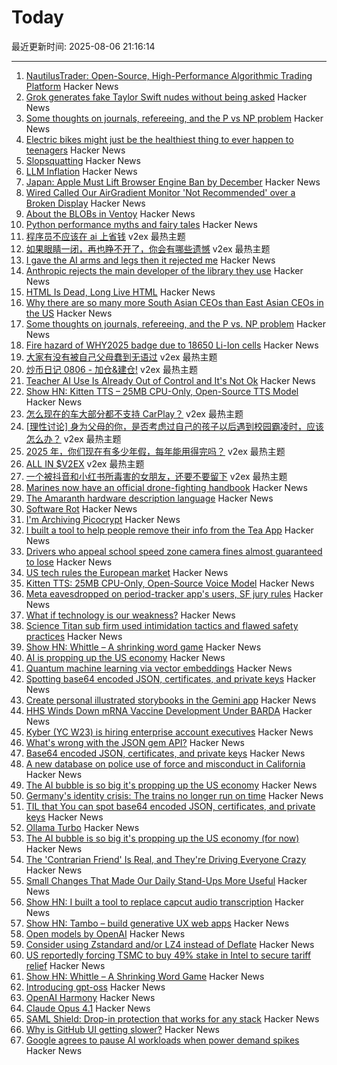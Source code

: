 # Today

最近更新时间: 2025-08-06 21:16:14

--- 
1. [NautilusTrader: Open-Source, High-Performance Algorithmic Trading Platform](https://nautilustrader.io/) Hacker News
2. [Grok generates fake Taylor Swift nudes without being asked](https://arstechnica.com/tech-policy/2025/08/grok-generates-fake-taylor-swift-nudes-without-being-asked/) Hacker News
3. [Some thoughts on journals, refereeing, and the P vs NP problem](https://blog.computationalcomplexity.org/2025/08/some-thoughts-on-journals-refereeing.html) Hacker News
4. [Electric bikes might just be the healthiest thing to ever happen to teenagers](https://electrek.co/2025/08/05/electric-bikes-might-just-be-the-healthiest-thing-to-ever-happen-to-teenagers/) Hacker News
5. [Slopsquatting](https://en.wikipedia.org/wiki/Slopsquatting) Hacker News
6. [LLM Inflation](https://tratt.net/laurie/blog/2025/llm_inflation.html) Hacker News
7. [Japan: Apple Must Lift Browser Engine Ban by December](https://open-web-advocacy.org/blog/japan-apple-must-lift-engine-ban-by-december/) Hacker News
8. [Wired Called Our AirGradient Monitor 'Not Recommended' over a Broken Display](https://www.airgradient.com/blog/wired-review-of-airgradient-one-not-recommended/) Hacker News
9. [About the BLOBs in Ventoy](https://github.com/ventoy/Ventoy/issues/3224) Hacker News
10. [Python performance myths and fairy tales](https://lwn.net/SubscriberLink/1031707/73cb0cf917307a93/) Hacker News
11. [程序员不应该在 ai 上省钱](https://www.v2ex.com/t/1150361) v2ex 最热主题
12. [如果眼睛一闭，再也睁不开了，你会有哪些遗憾](https://www.v2ex.com/t/1150301) v2ex 最热主题
13. [I gave the AI arms and legs then it rejected me](https://grell.dev/blog/ai_rejection) Hacker News
14. [Anthropic rejects the main developer of the library they use](https://grell.dev/blog/ai_rejection) Hacker News
15. [HTML Is Dead, Long Live HTML](https://acko.net/blog/html-is-dead-long-live-html/) Hacker News
16. [Why there are so many more South Asian CEOs than East Asian CEOs in the US](https://www.davelu.com/p/learn-to-embrace-conflict) Hacker News
17. [Some thoughts on journals, refereeing, and the P vs. NP problem](https://blog.computationalcomplexity.org/2025/08/some-thoughts-on-journals-refereeing.html) Hacker News
18. [Fire hazard of WHY2025 badge due to 18650 Li-Ion cells](https://wiki.why2025.org/Badge/Fire_hazard) Hacker News
19. [大家有没有被自己父母蠢到无语过](https://www.v2ex.com/t/1150308) v2ex 最热主题
20. [炒币日记 0806 - 加仓&建仓!](https://www.v2ex.com/t/1150258) v2ex 最热主题
21. [Teacher AI Use Is Already Out of Control and It's Not Ok](https://simonwillison.net/2025/Aug/5/greyduet-on-rteachers/) Hacker News
22. [Show HN: Kitten TTS – 25MB CPU-Only, Open-Source TTS Model](https://github.com/KittenML/KittenTTS) Hacker News
23. [怎么现在的车大部分都不支持 CarPlay？](https://www.v2ex.com/t/1150268) v2ex 最热主题
24. [[理性讨论] 身为父母的你，是否考虑过自己的孩子以后遇到校园霸凌时，应该怎么办？](https://www.v2ex.com/t/1150260) v2ex 最热主题
25. [2025 年，你们现在有多少年假，每年能用得完吗？](https://www.v2ex.com/t/1150241) v2ex 最热主题
26. [ALL IN $V2EX](https://www.v2ex.com/t/1150240) v2ex 最热主题
27. [一个被抖音和小红书所毒害的女朋友，还要不要留下](https://www.v2ex.com/t/1150224) v2ex 最热主题
28. [Marines now have an official drone-fighting handbook](https://www.marinecorpstimes.com/news/your-marine-corps/2025/08/04/the-marines-now-have-an-official-drone-fighting-handbook/) Hacker News
29. [The Amaranth hardware description language](https://amaranth-lang.org/docs/amaranth/latest/intro.html#the-amaranth-language) Hacker News
30. [Software Rot](https://permacomputing.net/software_rot/) Hacker News
31. [I'm Archiving Picocrypt](https://github.com/Picocrypt/Picocrypt/issues/134) Hacker News
32. [I built a tool to help people remove their info from the Tea App](https://www.suetea.com/) Hacker News
33. [Drivers who appeal school speed zone camera fines almost guaranteed to lose](https://www.abcactionnews.com/news/state/theres-no-point-in-fighting-drivers-who-appeal-school-speed-zone-camera-fines-almost-guaranteed-to-lose) Hacker News
34. [US tech rules the European market](https://proton.me/blog/us-tech-rules-europe) Hacker News
35. [Kitten TTS: 25MB CPU-Only, Open-Source Voice Model](https://algogist.com/kitten-tts-the-25mb-ai-voice-model-thats-about-to-change-everything-runs-on-a-potato/) Hacker News
36. [Meta eavesdropped on period-tracker app's users, SF jury rules](https://www.sfgate.com/tech/article/meta-eavesdropped-period-tracker-app-20803399.php) Hacker News
37. [What if technology is our weakness?](https://news.ycombinator.com/item?id=44806689) Hacker News
38. [Science Titan sub firm used intimidation tactics and flawed safety practices](https://www.bbc.com/news/live/cdjxp4n2371t) Hacker News
39. [Show HN: Whittle – A shrinking word game](https://playwhittle.com/) Hacker News
40. [AI is propping up the US economy](https://www.bloodinthemachine.com/p/the-ai-bubble-is-so-big-its-propping) Hacker News
41. [Quantum machine learning via vector embeddings](https://arxiv.org/abs/2508.00024) Hacker News
42. [Spotting base64 encoded JSON, certificates, and private keys](https://ergaster.org/til/base64-encoded-json/) Hacker News
43. [Create personal illustrated storybooks in the Gemini app](https://blog.google/products/gemini/storybooks/) Hacker News
44. [HHS Winds Down mRNA Vaccine Development Under BARDA](https://www.hhs.gov/press-room/hhs-winds-down-mrna-development-under-barda.html) Hacker News
45. [Kyber (YC W23) is hiring enterprise account executives](https://www.ycombinator.com/companies/kyber/jobs/6RvaAVR-enterprise-account-executive-ae) Hacker News
46. [What's wrong with the JSON gem API?](https://byroot.github.io/ruby/json/2025/08/02/whats-wrong-with-the-json-gem-api.html) Hacker News
47. [Base64 encoded JSON, certificates, and private keys](https://ergaster.org/til/base64-encoded-json/) Hacker News
48. [A new database on police use of force and misconduct in California](https://journalism.berkeley.edu/police-records-access/) Hacker News
49. [The AI bubble is so big it's propping up the US economy](https://www.bloodinthemachine.com/p/the-ai-bubble-is-so-big-its-propping) Hacker News
50. [Germany's identity crisis: The trains no longer run on time](https://www.washingtonpost.com/world/2025/08/05/germany-trains-delays-broken-railroad/) Hacker News
51. [TIL that You can spot base64 encoded JSON, certificates, and private keys](https://ergaster.org/til/base64-encoded-json/) Hacker News
52. [Ollama Turbo](https://ollama.com/turbo) Hacker News
53. [The AI bubble is so big it's propping up the US economy (for now)](https://www.bloodinthemachine.com/p/the-ai-bubble-is-so-big-its-propping) Hacker News
54. [The 'Contrarian Friend' Is Real, and They're Driving Everyone Crazy](https://www.self.com/story/contrarian-friend-trend) Hacker News
55. [Small Changes That Made Our Daily Stand-Ups More Useful](https://www.progractivity.com/flow/revolutionize-your-daily-stand-ups/) Hacker News
56. [Show HN: I built a tool to replace capcut audio transcription](https://meetcosmos.com/free-audio-transcription/) Hacker News
57. [Show HN: Tambo – build generative UX web apps](https://github.com/tambo-ai/tambo) Hacker News
58. [Open models by OpenAI](https://openai.com/open-models/) Hacker News
59. [Consider using Zstandard and/or LZ4 instead of Deflate](https://github.com/w3c/png/issues/39) Hacker News
60. [US reportedly forcing TSMC to buy 49% stake in Intel to secure tariff relief](https://www.notebookcheck.net/Desperate-measures-to-save-Intel-US-reportedly-forcing-TSMC-to-buy-49-stake-in-Intel-to-secure-tariff-relief-for-Taiwan.1079424.0.html) Hacker News
61. [Show HN: Whittle – A Shrinking Word Game](https://playwhittle.com/) Hacker News
62. [Introducing gpt-oss](https://openai.com/index/introducing-gpt-oss/) Hacker News
63. [OpenAI Harmony](https://github.com/openai/harmony) Hacker News
64. [Claude Opus 4.1](https://www.anthropic.com/news/claude-opus-4-1) Hacker News
65. [SAML Shield: Drop-in protection that works for any stack](https://samlshield.com/) Hacker News
66. [Why is GitHub UI getting slower?](https://yoyo-code.com/why-is-github-ui-getting-so-much-slower/) Hacker News
67. [Google agrees to pause AI workloads when power demand spikes](https://www.theregister.com/2025/08/04/google_ai_datacenter_grid/) Hacker News
